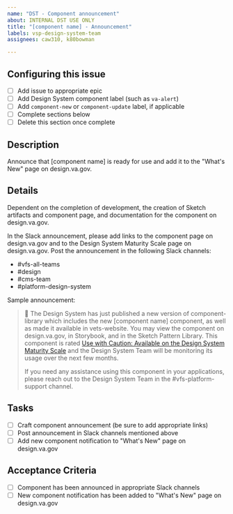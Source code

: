 ```yaml
---
name: "DST - Component announcement"
about: INTERNAL DST USE ONLY
title: "[component name] - Announcement"
labels: vsp-design-system-team
assignees: caw310, k80bowman

---
```


## Configuring this issue
- [ ] Add issue to appropriate epic
- [ ] Add Design System component label (such as `va-alert`)
- [ ] Add `component-new` or `component-update` label, if applicable
- [ ] Complete sections below
- [ ] Delete this section once complete

## Description
Announce that [component name] is ready for use and add it to the "What's New" page on design.va.gov.

## Details
Dependent on the completion of development, the creation of Sketch artifacts and component page, and documentation for the component on design.va.gov.

In the Slack announcement, please add links to the component page on design.va.gov and to the Design System Maturity Scale page on design.va.gov. Post the announcement in the following Slack channels:
- #vfs-all-teams
- #design
- #cms-team
- #platform-design-system

Sample announcement:
> :loudspeaker: The Design System has just published a new version of component-library which includes the new [component name] component, as well as made it available in vets-website. You may view the component on design.va.gov, in Storybook, and in the Sketch Pattern Library. This component is rated [Use with Caution: Available on the Design System Maturity Scale](https://design.va.gov/about/maturity-scale#use-with-caution-available) and the Design System Team will be monitoring its usage over the next few months.
>
> If you need any assistance using this component in your applications, please reach out to the Design System Team in the #vfs-platform-support channel.

## Tasks
- [ ] Craft component announcement (be sure to add appropriate links)
- [ ] Post announcement in Slack channels mentioned above
- [ ] Add new component notification to "What's New" page on design.va.gov

## Acceptance Criteria
- [ ] Component has been announced in appropriate Slack channels
- [ ] New component notification has been added to "What's New" page on design.va.gov